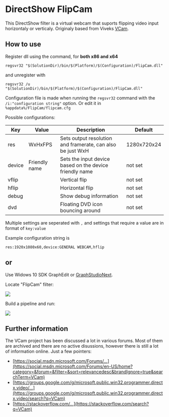# DirectShow FlipCam

This DirectShow filter is a virtual webcam that suports flipping video input horizontaly or verticaly. Originaly based from Viveks [VCam](https://github.com/roman380/tmhare.mvps.org-vcam).


## How to use

Register dll using the command, for **both x86 and x64**
```
regsvr32 "$(SolutionDir)/bin/$(Platform)/$(Configuration)/FlipCam.dll"
```
and unregister with
```
regsvr32 /u "$(SolutionDir)/bin/$(Platform)/$(Configuration)/FlipCam.dll"
```

Configuration file is made when running the `regsvr32` command with the `/i:"configuration string"` option. Or edit it in `%appdata%/FlipCam/flipcam.cfg`

Possible configurations:

|Key|Value|Description|Default|
-|-|-|-
|res|WxHxFPS|Sets output resolution and framerate, can also be just WxH|1280x720x24
|device|Friendly name|Sets the input device based on the device friendly name|not set|
|vflip||Vertical flip|not set|
|hflip||Horizontal flip|not set|
|debug||Show debug information|not set|
|dvd||Floating DVD icon bouncing around|not set|

Multiple settings are seperated with `,` and settings that require a value are in format of `key:value`

Example configuration string is 
```
res:1920x1080x60,device:GENERAL WEBCAM,hflip
```

## or

Use Widows 10 SDK GraphEdit or [GraphStudioNext](https://github.com/cplussharp/graph-studio-next).

Locate "FlipCam" filter:

![](README-01.png)

Build a pipeline and run:

![](README-02.png)

## Further information

The VCam project has been discussed a lot in various forums. Most of them are archived and there are no active disussions, however there is still a lot of information online. Just a few pointers:

- [https://social.msdn.microsoft.com/Forums/...](https://social.msdn.microsoft.com/Forums/en-US/home?category=&forum=&filter=&sort=relevancedesc&brandIgnore=true&searchTerm=VCam)
- [https://groups.google.com/g/microsoft.public.win32.programmer.directx.video/...](https://groups.google.com/g/microsoft.public.win32.programmer.directx.video/search?q=VCam)
- [https://stackoverflow.com/...](https://stackoverflow.com/search?q=VCam)
